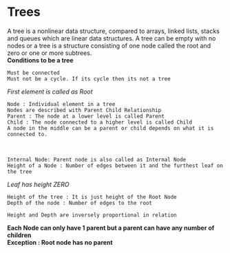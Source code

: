 # Trees
A tree is a nonlinear data structure, compared to arrays, linked lists, stacks and queues which are linear data structures. A tree can be empty with no nodes or a tree is a structure consisting of one node called the root and zero or one or more subtrees.</br>
**Conditions to be a tree**</br>

    Must be connected
    Must not be a cycle. If its cycle then its not a tree
*First element is called as Root*</br>

    Node : Individual element in a tree
    Nodes are described with Parent Child Relationship
    Parent : The node at a lower level is called Parent
    Child : The node connected to a higher level is called Child
    A node in the middle can be a parent or child depends on what it is connected to.
</br>

    Internal Node: Parent node is also called as Internal Node
    Height of a Node : Number of edges between it and the furthest leaf on the tree

*Leaf has height ZERO*</br>


    Height of the tree : It is just height of the Root Node
    Depth of the node : Number of edges to the root

    Height and Depth are inversely proportional in relation

**Each Node can only have 1 parent but a parent can have any number of children**</br>
**Exception : Root node has no parent**

